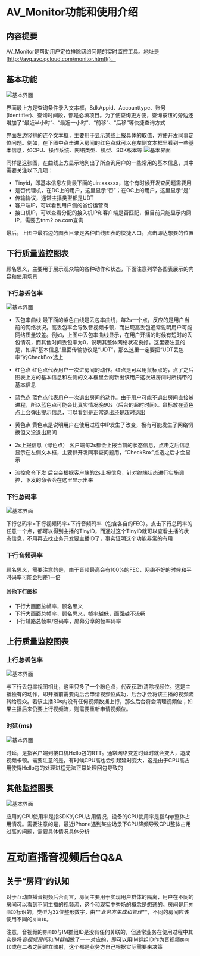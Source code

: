 # AV_Monitor功能和使用介绍

## 内容提要

AV\_Monitor是帮助用户定位排除网络问题的实时监控工具。地址是[http://avq.avc.qcloud.com/monitor.html]()。

## 基本功能

![基本界面](avmonitor_pics/1.jpg)

界面最上方是查询条件录入文本框，SdkAppid、Accounttype、账号(Identifier)、查询时间段，都是必填项目。为了使查询更方便，查询按钮的旁边还增加了“最近半小时”、“最近一小时”、“前移”、“后移”等快捷查询方式

界面左边竖排的连个文本框，主要用于显示某些上报具体的取值，方便开发同事定位问题。例如，在下图中点击进入房间的红色点就可以在左侧文本框里看到一些基本信息，如CPU、操作系统、网络类型、机型、SDK版本等
![基本界面](avmonitor_pics/2.jpg)

同样是这张图，在曲线上方显示地列出了所查询用户的一些常用的基本信息，其中需要关注以下几项：

* Tinyid，即基本信息左侧最下面的uin:xxxxxx，这个有时候开发查问题需要用
* 是否代理机，在DC上的用户，这里显示“否”；在OC上的用户，这里显示“是”
* 传输协议，通常主播类型都是UDT
* 客户端IP，可以看到用户侧的省份运营商
* 接口机IP，可以查看分配的接入机IP和客户端是否匹配，但目前只能显示内网IP，需要去tnm2.oa.com查询

最后，上图中最右边的图表目录是各种曲线图表的快捷入口，点击即达想要的位置

## 下行质量监控图表

顾名思义，主要用于展示观众端的各种动作和状态，下面注意列举各图表展示的内容和使用场景

### 下行总丢包率

![基本界面](avmonitor_pics/3.jpg)

* 丢包率曲线
最下面的紫色曲线是丢包率曲线，每2s一个点，反应的是用户当前的网络状况。高丢包率会导致音视频卡顿，而出现高丢包通常说明用户可能网络质量较差。例如，上图中丢包率曲线显示，在用户开播的时候有短时的丢包情况，而其他时间丢包率为0，说明其整体网络状况良好。这里要注意的是，如果“基本信息”里面传输协议是“UDT”，那么这里一定要把“UDT丢包率”的CheckBox选上

* 红色点
红色点代表用户一次进房间的动作。红点是可以用鼠标点的，点了之后图表上方的基本信息和左侧的文本框里会刷新出该用户这次进房间时所携带的基本信息

* 蓝色点
蓝色点代表用户一次退出房间的动作。由于用户可能不退出房间直接杀进程，所以蓝色点可能会比真实情况晚90s（后台的超时时间）。鼠标放在蓝色点上会弹出提示信息，可以看到是正常退出还是超时退出

* 黄色点
黄色点是说明用户在使用过程中IP发生了改变，极有可能发生了网络切换但又没退出房间

* 2s上报信息（绿色点）
客户端每2s都会上报当前的状态信息，点击之后信息显示在左侧文本框，主要供开发同事查问题用，“CheckBox”点选之后才会显示

* 流控命令下发
后台会根据客户端的2s上报信息，针对终端状态进行实施调控，下发的命令会在这里显示出来

### 下行总码率

![基本界面](avmonitor_pics/4.jpg)

下行总码率=下行视频码率+下行音频码率（包含各自的FEC）。点击下行总码率的任意一个点，都可以得到主播的TinyID，而通过这个TinyID就可以查看主播的状态信息，不用再去找业务开发要主播ID了，事实证明这个功能非常的有用

### 下行音频码率

顾名思义，需要注意的是，由于音频最高会有100%的FEC，网络不好的时候和平时码率可能会相差1一倍

#### 其他下行图标

* 下行大画面总帧率，顾名思义
* 下行大画面总帧率，顾名思义，帧率越低，画面越不流畅
* 下行辅路总帧率/总码率，屏幕分享的帧率码率

## 上行质量监控图表

### 上行总丢包率

![基本界面](avmonitor_pics/5.jpg)

与下行丢包率视图相比，这里只多了一个粉色点，代表获取/清除视频位。这是主播独有的动作，即开播前需要向后台申请视频位成功，后台才会将该主播的视频流转给观众。若该主播30s内没有任何视频数据上行，那么后台将会清理视频位；如果主播后来仍要上行视频流，则需要重新申请视频位。

### 时延(ms)

![基本界面](avmonitor_pics/6.jpg)

时延，是指客户端到接口机Hello包的RTT。通常网络变差时延时就会变大，造成视频卡顿。需要注意的是，有时候CPU高也会引起延时变大，这是由于CPU高占用使得Hello包的处理进程无法正常处理回包导致的

## 其他监控图表

![基本界面](avmonitor_pics/7.jpg)

应用的CPU使用率是指SDK的CPU占用情况，设备的CPU使用率是指App整体占用情况。需要注意的是，最近iPhone遇到某些场景下CPU降频导致CPU整体占用过高的问题，需要具体情况具体分析


# 互动直播音视频后台Q&A

## 关于“房间”的认知

对于互动直播音视频后台而言，房间主要用于实现用户群体的隔离，用户在不同的房间可以看到不同主播的视频流，这个和现实中秀场的概念是想通的。房间是用`房间ID`标识的，类型为32位整形数字，由**_业务方生成和管理_**，不同的房间应该使用不同的`房间ID`。

注意，音视频的`房间ID`与IM群组ID是没有任何关联的，但通常业务在使用过程中其实是将*音视频房间*和*IM群组*做了一一对应的，即可以用IM群组ID作为音视频`房间ID`或在二者之间建立映射，这个都是业务方自己根据实际需要来决策
